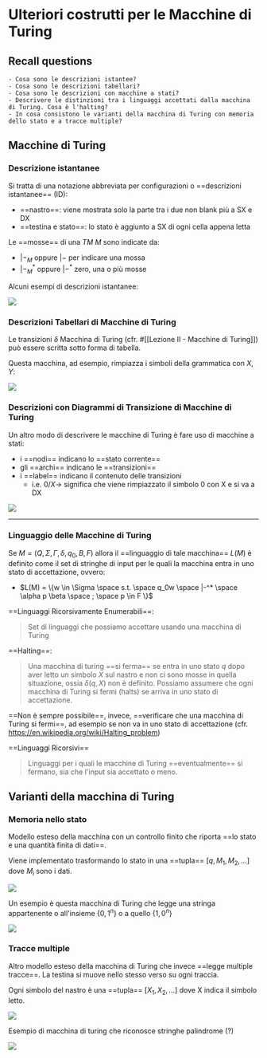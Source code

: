 # Ulteriori costrutti per le Macchine di Turing

## Recall questions 
    - Cosa sono le descrizioni istantee?
    - Cosa sono le descrizioni tabellari?
    - Cosa sono le descrizioni con macchine a stati?
    - Descrivere le distinzioni tra i linguaggi accettati dalla macchina di Turing. Cosa è l'halting?
    - In cosa consistono le varianti della macchina di Turing con memoria dello stato e a tracce multiple?

## Macchine di Turing 

### Descrizione istantanee

Si tratta di una notazione abbreviata per configurazioni o ==descrizioni istantanee== (ID):
- ==nastro==: viene mostrata solo la parte tra i due non blank più a SX e DX
- ==testina e stato==: lo stato è aggiunto a SX di ogni cella appena letta 
  
Le ==mosse== di una $TM$ $M$ sono indicate da:
- $|-_M$ oppure $|-$ per indicare una mossa 
- $|-_{M}^{*}$ oppure $|-^*$ zero, una o più mosse

Alcuni esempi di descrizioni istantanee:

![](./static/ist_desc.png)

### Descrizioni Tabellari di Macchine di Turing 

Le transizioni $\delta$ Macchina di Turing (cfr. #[[Lezione II - Macchine di Turing]]) può essere scritta sotto forma di tabella.

Questa macchina, ad esempio, rimpiazza i simboli della grammatica con $X,Y$:

![](./static/turing_ex1.png)

### Descrizioni con Diagrammi di Transizione di Macchine di Turing

Un altro modo di descrivere le macchine di Turing è fare uso di macchine a stati:
- i ==nodi== indicano lo ==stato corrente==
- gli ==archi== indicano le ==transizioni==
- i ==label== indicano il contenuto delle transizioni
  - i.e. $0 / X \to$ significa che viene rimpiazzato il simbolo 0 con X e si va a DX

![](./static/turing_diagram.png)

--- 

### Linguaggio delle Macchine di Turing

Se $M = (Q,\Sigma,\Gamma, \delta, q_0,B,F)$ allora il ==linguaggio di tale macchina== $L(M)$ è definito come il set di stringhe di input per le quali la macchina entra in uno stato di accettazione, ovvero:
- $L(M) = \{w \in \Sigma \space s.t. \space q_0w \space |-^* \space \alpha p \beta \space ; \space p \in F \}$ 

==Linguaggi Ricorsivamente Enumerabili==:
>Set di linguaggi che possiamo accettare usando una macchina di Turing

==Halting==:
>Una macchina di turing ==si ferma== se entra in uno stato $q$ dopo aver letto un simbolo $X$ sul nastro e non ci sono mosse in quella situazione, ossia $\delta(q,X)$ non è definito. 
Possiamo assumere che ogni macchina di Turing si fermi (halts) se arriva in uno stato di accettazione.

==Non è sempre possibile==, invece, ==verificare che una macchina di Turing si fermi==, ad esempio se non va in uno stato di accettazione (cfr. https://en.wikipedia.org/wiki/Halting_problem)

==Linguaggi Ricorsivi==
>Linguaggi per i quali le macchine di Turing ==eventualmente== si fermano, sia che l'input sia accettato o meno.

## Varianti della macchina di Turing

### Memoria nello stato

Modello esteso della macchina con un controllo finito che riporta ==lo stato e una quantità finita di dati==.

Viene implementato trasformando lo stato in una ==tupla== $[q,M_1,M_2,\ldots ]$ dove $M_i$ sono i dati.

![](./static/storage_turing_machine.png)

Un esempio è questa macchina di Turing che legge una stringa appartenente o all'insieme $\{0,1^n\}$ o a quello $\{1,0^n\}$

![](./static/turing_machine_state_example.png)

### Tracce multiple

Altro modello esteso della macchina di Turing che invece ==legge multiple tracce==. La testina si muove nello stesso verso su ogni traccia.

Ogni simbolo del nastro è una ==tupla== $[X_1,X_2, \ldots ]$ dove X indica il simbolo letto.

![](./static/multiple_tracks_TM.png)

Esempio di macchina di turing che  riconosce stringhe palindrome (?)

![](./static/multiple_tracks_TM_ex.png)